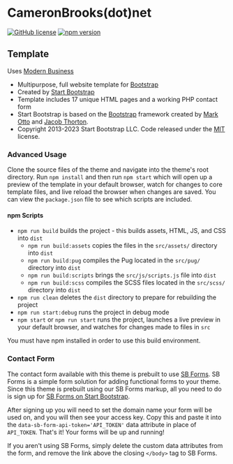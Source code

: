 # CameronBrooks(dot)net
[![GitHub license](https://img.shields.io/badge/license-MIT-blue.svg)](https://raw.githubusercontent.com/StartBootstrap/startbootstrap-modern-business/master/LICENSE)
[![npm version](https://img.shields.io/npm/v/startbootstrap-modern-business.svg)](https://www.npmjs.com/package/startbootstrap-modern-business)

## Template

Uses [Modern Business](https://startbootstrap.com/template/modern-business/) 
- Multipurpose, full website template for [Bootstrap](https://getbootstrap.com/) 
- Created by [Start Bootstrap](https://startbootstrap.com/)
- Template includes 17 unique HTML pages and a working PHP contact form
- Start Bootstrap is based on the [Bootstrap](https://getbootstrap.com/) framework created by [Mark Otto](https://twitter.com/mdo) and [Jacob Thorton](https://twitter.com/fat).
- Copyright 2013-2023 Start Bootstrap LLC. Code released under the [MIT](https://github.com/StartBootstrap/startbootstrap-modern-business/blob/master/LICENSE) license.

### Advanced Usage

Clone the source files of the theme and navigate into the theme's root directory. Run `npm install` and then run `npm start` which will open up a preview of the template in your default browser, watch for changes to core template files, and live reload the browser when changes are saved. You can view the `package.json` file to see which scripts are included.

#### npm Scripts

* `npm run build` builds the project - this builds assets, HTML, JS, and CSS into `dist`
  * `npm run build:assets` copies the files in the `src/assets/` directory into `dist`
  * `npm run build:pug` compiles the Pug located in the `src/pug/` directory into `dist`
  * `npm run build:scripts` brings the `src/js/scripts.js` file into `dist`
  * `npm run build:scss` compiles the SCSS files located in the `src/scss/` directory into `dist`
* `npm run clean` deletes the `dist` directory to prepare for rebuilding the project
* `npm run start:debug` runs the project in debug mode
* `npm start` or `npm run start` runs the project, launches a live preview in your default browser, and watches for changes made to files in `src`

You must have npm installed in order to use this build environment.

### Contact Form

The contact form available with this theme is prebuilt to use [SB Forms](https://startbootstrap.com/solution/contact-forms).
SB Forms is a simple form solution for adding functional forms to your theme. Since this theme is prebuilt using our
SB Forms markup, all you need to do is sign up for [SB Forms on Start Bootstrap](https://startbootstrap.com/solution/contact-forms).

After signing up you will need to set the domain name your form will be used on, and you will then see your
access key. Copy this and paste it into the `data-sb-form-api-token='API_TOKEN'` data attribute in place of
`API_TOKEN`. That's it! Your forms will be up and running!

If you aren't using SB Forms, simply delete the custom data attributes from the form, and remove the link above the
closing `</body>` tag to SB Forms.
